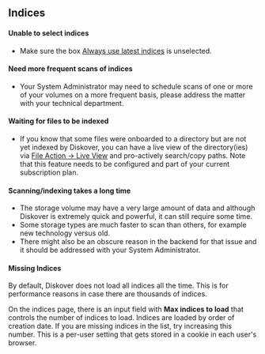 
## Indices

#### Unable to select indices

- Make sure the box [Always use latest indices](https://docs.diskoverdata.com/diskover_user_guide/#index_selection) is unselected.

#### Need more frequent scans of indices

- Your System Administrator may need to schedule scans of one or more of your volumes on a more frequent basis, please address the matter with your technical department.

#### Waiting for files to be indexed

- If you know that some files were onboarded to a directory but are not yet indexed by Diskover, you can have a live view of the directory(ies) via [File Action → Live View](https://docs.diskoverdata.com/diskover_user_guide/#file-action-live-view) and pro-actively search/copy paths. Note that this feature needs to be configured and part of your current subscription plan.

#### Scanning/indexing takes a long time

- The storage volume may have a very large amount of data and although Diskover is extremely quick and powerful, it can still require some time. 
- Some storage types are much faster to scan than others, for example new technology versus old.
- There might also be an obscure reason in the backend for that issue and it should be addressed with your System Administrator.

#### Missing Indices

By default, Diskover does not load all indices all the time. This is for performance reasons in case there are thousands of indices.

On the indices page, there is an input field with **Max indices to load** that controls the number of indices to load. Indices are loaded by order of creation date. If you are missing indices in the list, try increasing this number. This is a per-user setting that gets stored in a cookie in each user's browser.

